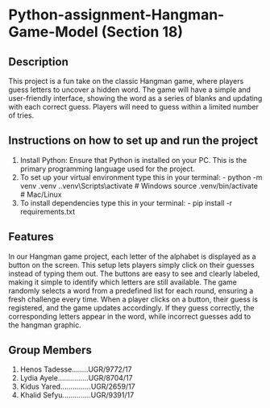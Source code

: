 # Python-assignment-Hangman-Game-Model (Section 18)

## Description
  This project is a fun take on the classic Hangman game, where players guess letters to uncover a hidden word. The game will have a simple and user-friendly            interface, showing the word as a series of blanks and updating with each correct guess. Players will need to guess within a limited number of tries.

## Instructions on how to set up and run the project
  1. Install Python: Ensure that Python is installed on your PC. This is the primary programming language used for the project.
  2. To set up your virtual environment type this in your terminal:
    - python -m venv .venv
        .\.venv\Scripts\activate  # Windows
        source .venv/bin/activate # Mac/Linux
  3. To install dependencies type this in your terminal:
    - pip install -r requirements.txt
  


## Features
  In our Hangman game project, each letter of the alphabet is displayed as a button on the screen. This setup lets players simply click on their guesses instead of      typing them out. The buttons are easy to see and clearly labeled, making it simple to identify which letters are still available. The game randomly selects a word     from a predefined list for each round, ensuring a fresh challenge every time. When a player clicks on a button, their guess is registered, and the game updates        accordingly. If they guess correctly, the corresponding letters appear in the word, while incorrect guesses add to the hangman graphic. 

## Group Members
  1. Henos Tadesse........UGR/9772/17
  2. Lydia Ayele...............UGR/8704/17
  3. Kidus Yared...............UGR/2659/17
  4. Khalid Sefyu..............UGR/9391/17
